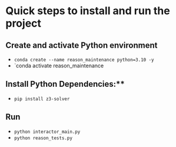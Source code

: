 # Quick steps to install and run the project

## Create and activate Python environment
- `conda create --name reason_maintenance python=3.10 -y`
- `conda activate reason_maintenance

## Install Python Dependencies:**
- `pip install z3-solver`

## Run
- `python interactor_main.py`
- `python reason_tests.py`
